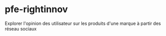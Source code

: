 # pfe-rightinnov
Explorer l'opinion des utilisateur sur les produits d'une marque à partir des réseau sociaux

